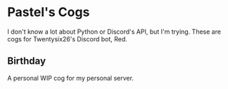 # Pastel's Cogs
I don't know a lot about Python or Discord's API, but I'm trying. These are cogs for Twentysix26's Discord bot, Red.

## Birthday
A personal WIP cog for my personal server.
